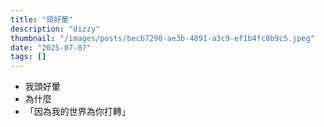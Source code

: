 ```yaml
---
title: "頭好暈"
description: "dizzy"
thumbnail: "/images/posts/becb7290-ae3b-4891-a3c9-ef1b4fc8b9c5.jpeg"
date: "2025-07-07"
tags: []
---
```

- 我頭好暈
- 為什麼
- 「因為我的世界為你打轉」
